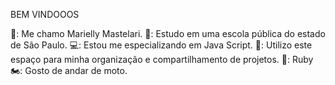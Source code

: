 BEM VINDOOOS 

💁: Me chamo Marielly Mastelari.
🏫: Estudo em uma escola pública do estado de São Paulo.
💻: Estou me especializando em Java Script.
📖: Utilizo este espaço para minha organização e compartilhamento de projetos. 
🐶: Ruby
🏍️: Gosto de andar de moto.
